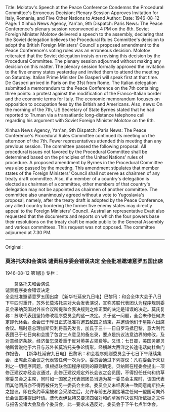 Title: Molotov's Speech at the Peace Conference Condemns the Procedural Committee's Erroneous Decision; Plenary Session Approves Invitation for Italy, Romania, and Five Other Nations to Attend
Author: 
Date: 1946-08-12
Page: 1
Xinhua News Agency, Yan'an, 9th Dispatch: Paris News: The Peace Conference's plenary session reconvened at 4 PM on the 8th. Soviet Foreign Minister Molotov delivered a speech to the assembly, declaring that the Soviet delegation believes the Procedural Rules Committee's decision to adopt the British Foreign Ministers' Council's proposed amendment to the Peace Conference's voting rules was an erroneous decision. Molotov reiterated that the Soviet delegation insists on revising this decision by the Procedural Committee. The plenary session adjourned without making any decision on this matter. The plenary session formally approved the invitation to the five enemy states yesterday and invited them to attend the meeting on Saturday. Italian Prime Minister De Gasperi will speak first at that time. De Gasperi arrived in Paris on the 31st from Rome. The Italian delegation submitted a memorandum to the Peace Conference on the 7th containing three points: a protest against the modification of the Franco-Italian border and the economic terms for Italy. The economic memorandum focuses on opposition to occupation fees by the British and Americans. Also, news: On the morning of the 7th, US Secretary of State Byrnes stated that he had reported to Truman via a transatlantic long-distance telephone call regarding his argument with Soviet Foreign Minister Molotov on the 6th.

Xinhua News Agency, Yan'an, 9th Dispatch: Paris News: The Peace Conference's Procedural Rules Committee continued its meeting on the afternoon of the 7th. Fewer representatives attended this meeting than any previous session. The committee passed the following proposal: All procedural issues not favored by the Procedural Committee shall be determined based on the principles of the United Nations' rules of procedure. A proposed amendment by Byrnes in the Procedural Committee was also passed by the meeting. This amendment stipulates that member states of the Foreign Ministers' Council shall not serve as chairmen of any treaty draft committee. Also, if a member of a country's delegation is elected as chairman of a committee, other members of that country's delegation may not be appointed as chairmen of another committee. The committee also unanimously agreed without a vote to Yugoslavia's proposal, namely, after the treaty draft is adopted by the Peace Conference, any allied country bordering the former five enemy states may directly appeal to the Foreign Ministers' Council. Australian representative Evatt also requested that the documents and reports on which the four powers base their resolutions on the treaty draft be made public to the General Assembly and various committees. This request was not opposed. The committee adjourned at 7:30 PM.



<hr /> 

Original: 


### 莫洛托夫和会演说  谴责程序委会错误决定  全会批准邀请意罗五国出席

1946-08-12
第1版()
专栏：

　　莫洛托夫和会演说            
    谴责程序委会错误决定         
    全会批准邀请意罗五国出席
    【新华社延安九日电】巴黎讯：和会全体大会于八日下午四时重开，苏外长莫洛托夫对大会发表演说，宣称苏联代表团认为程序规则委员会采纳英国对外长会议所提和会表决规则之修正案的决定是错误的决定。莫氏复称：苏联代表团坚持修改程序委员会的这一决定。关于这一问题，全会未作任何决定即代休会。全会已于昨日正式批准将邀五敌国之请柬，并邀请他们于星期六出席会议。届时意总理加斯贝利将首先发言，加氏于三十一日自罗马抵巴黎，意大利代表团已于七日向和会提了包含三点意见的备忘录，要点是抗议法意边界的修改，及对意经济条款，经济备忘录着重于反对英美占领费等。又讯：七日晨，美国务卿贝纳斯曾说他于六日与苏外长莫洛托夫争论情形，经横越大西洋之长途电话向杜鲁门作报告。
    【新华社延安九日电】巴黎讯：和会程序规则委员会于七日下午继续集会，出席此次会议之代表较任何一次为少。委员会通过下列提议：凡程委会所未获利之一切程序问题，俱根据联合国程序规则的原则确定。贝纳斯在程委会提出一项修正建议亦经会议通过，此修正建议规定外长会议之会员国，不得担任任何和约草案委员会之主席，同时如一国家之代表团团员当选为某一委员会主席时，该国代表团其他团员亦不得再被任为另一委员会主席。委员会又未经表决一致同意南斯拉夫之提议，即在条约草案被和会采纳之后，允许与前五敌国接壤之任何一盟国可向外长会议直接提出吁请。澳代表伊瓦特又要求四强对和约草案作决议时所依据之文件与报告公诸大会及各个委员会，此一要求未遇反对。委员会于下午七点半休会。
